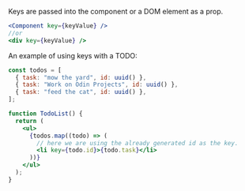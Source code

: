 Keys are passed into the component or a DOM element as a prop.
```jsx
<Component key={keyValue} />
//or
<div key={keyValue} />
```

An example of using keys with a TODO:
```jsx
const todos = [
  { task: "mow the yard", id: uuid() },
  { task: "Work on Odin Projects", id: uuid() },
  { task: "feed the cat", id: uuid() },
];

function TodoList() {
  return (
    <ul>
      {todos.map((todo) => (
        // here we are using the already generated id as the key.
        <li key={todo.id}>{todo.task}</li>
      ))}
    </ul>
  );
}
```

